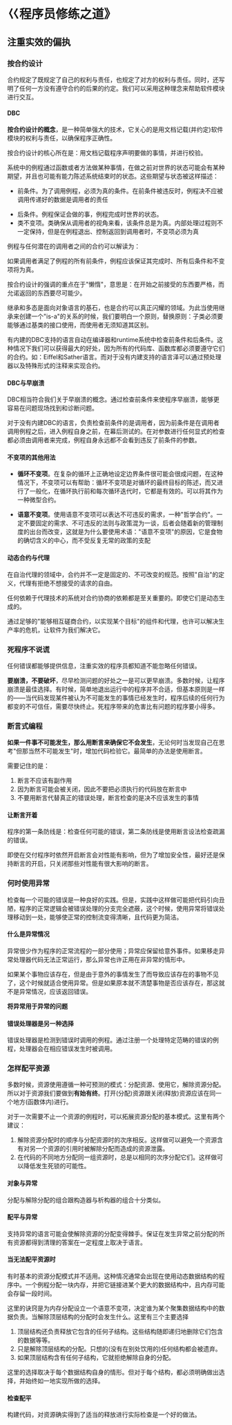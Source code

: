 # 巜程序员修练之道》

## 注重实效的偏执

### 按合约设计

合约规定了既规定了自己的权利与责任，也规定了对方的权利与责任。同时，还写明了任何一方没有遵守合约的后果的约定。我们可以采用这种理念来帮助软件模块进行交互。

#### DBC

**按合约设计的概念**，是一种简单强大的技术，它关心的是用文档记载(并约定)软件模块的权利与责任，以确保程序正确性。

按合约设计的核心所在是：用文档记载程序声明要做的事情，并进行校验。

系统中的例程通过函数或者方法做某种事情，在做之前对世界的状态可能会有某种期望，并且也可能有能力陈述系统结束时的状态。这些期望与状态被这样描述：
- 前条件。为了调用例程，必须为真的条件。在前条件被违反时，例程决不应被调用传递好的数据是调用者的责任
* 后条件。例程保证会做的事，例程完成时世界的状态。
* 类不变项。类确保从调用者的视角来看，该条件总是为真。内部处理过程则不一定保持，但是在例程退出、控制返回到调用者时，不变项必须为真

例程与任何潜在的调用者之间的合约可以解读为：

如果调用者满足了例程的所有前条件，例程应该保证其完成时、所有后条件和不变项将为真。

按合约设计的强调的重点在于"懒惰"，意思是：在开始之前接受的东西要严格，而允诺返回的东西要尽可能少。

继承和多态是面向对象语言的基石，也是合约可以真正闪耀的领域。为此当使用继承来创建一个"is-a"的关系的时候，我们要明白一个原则，替换原则：子类必须要能够通过基类的接口使用，而使用者无须知道其区别。

有内建的DBC支持的语言自动在编译器和runtime系统中检查前条件和后条件。这种情况下我们可以获得最大的好处，因为所有的代码库、函数库都必须要遵守它们的合约。如：Eiffel和Sather语言。而对于没有内建支持的语言泽可以通过预处理器以及特殊形式的注释来实现合约。

#### DBC与早崩溃

DBC相当符合我们关于早崩溃的概念。通过检查前条件来使程序早崩溃，能够更容易在问题现场找到和诊断问题。

对于没有内建DBC的语言，负责检查前条件的是调用者，因为前条件是在调用者调用例程之后，进入例程自身之前，在幕后测试的。在对参数进行任何显式的检查都必须由调用者来完成，例程自身永远都不会看到违反了前条件的参数。

#### 不变项的其他用法

- **循环不变项**。在复杂的循环上正确地设定边界条件很可能会很成问题，在这种情况下，不变项可以有帮助：循环不变项是对循环的最终目标的陈述，而又进行了一般化，在循环执行前和每次循环迭代时，它都是有效的。可以将其作为一种微型合约。
* **语意不变项**。使用语意不变项可以表达不可违反的需求，一种"哲学合约"。一定不要固定的需求、不可违反的法则与政策混为一谈，后者会随着新的管理制度的出台而改变，这就是为什么要使用术语："语意不变项"的原因，它是食物的确切含义的中心，而不受反复无常的政策的支配

#### 动态合约与代理
在自治代理的领域中，合约并不一定是固定的、不可改变的规范。按照"自治"的定义，代理有拒绝不想接受的请求的自由。

任何依赖于代理技术的系统对合约协商的依赖都是至关重要的。即使它们是动态生成的。

通过足够的"能够相互磋商合约，以实现某个目标"的组件和代理，也许可以解决生产率的危机，让软件为我们解决它。

### 死程序不说谎

任何错误都能够提供信息，注重实效的程序员都知道不能忽略任何错误。

**要崩溃，不要破坏**，尽早检测问题的好处之一是可以更早崩溃。多数时候，让程序崩溃是最佳选择。有时候，简单地退出运行中的程序并不合适，但基本原则是一样的——当代码发现某件被认为不可能发生的事情已经发生时，程序后续的任何行为都变的不可信任，需要尽快终止。死程序带来的危害比有问题的程序要小得多。

### 断言式编程

**如果一件事不可能发生，那么用断言来确保它不会发生**，无论何时当发现自己在思考"但那当然不可能发生"时，增加代码检验它。最简单的办法是使用断言。

需要记住的是：
1. 断言不应该有副作用
2. 因为断言可能会被关闭，因此不要把必须执行的代码放在断言中
3. 不要用断言代替真正的错误处理，断言检查的是决不应该发生的事情

#### 让断言开着

程序的第一条防线是：检查任何可能的错误，第二条防线是使用断言设法检查疏漏的错误。

即使在交付程序时依然开启断言会对性能有影响，但为了增加安全性，最好还是保持断言的开启，只关闭那些对性能有很大影响的断言。

### 何时使用异常

检查每一个可能的错误是一种良好的实践。但是，实践中这样做可能把代码引向丑陋，程序的正常逻辑会被错误处理的分支完全遮蔽，这个时候，使用异常将错误处理移动到一处，能够使正常的控制流变得清晰，且代码更为简洁。

#### 什么是异常情况

异常很少作为程序的正常流程的一部分使用；异常应保留给意外事件。如果移走异常处理器代码无法正常运行，那么异常也许正用在非异常的情形中。

如果某个事物应该存在，但是由于意外的事情发生了而导致应该存在的事物不见了，这个时候就适合使用异常。但是如果原本就不清楚事物是否应该存在，那这就不是异常情况，应该返回错误。

**将异常用于异常的问题**

#### 错误处理器是另一种选择

错误处理器是检测到错误时调用的例程。通过注册一个处理特定范畴的错误的例程，处理器会在相应错误发生时被调用。

### 怎样配平资源

多数时候，资源使用遵循一种可预测的模式：分配资源、使用它，解除资源分配。所以对于资源我们要做到**有始有终**。打开(分配)资源跟关闭(释放)资源应该在同一个地方(函数体内)进行。

对于一次需要不止一个资源的例程时，可以拓展资源分配的基本模式。这里有两个建议：

1. 解除资源分配时的顺序与分配资源时的次序相反。这样做可以避免一个资源含有对另一个资源的引用时被解除分配而造成的资源泄露。
2. 在代码的不同地方分配同一组资源时，总是以相同的次序分配它们。这样做可以降低发生死锁的可能性。

#### 对象与异常

分配与解除分配的组合跟构造器与析构器的组合十分类似。

#### 配平与异常

支持异常的语言可能会使解除资源的分配变得棘手。保证在发生异常之前分配的所有资源都得到清理的答案在一定程度上取决于语言。

#### 当无法配平资源时

有时基本的资源分配模式并不适用。这种情况通常会出现在使用动态数据结构的程序中。一个例程分配一块内存，并把它链接进某个更大的数据结构中，且内存可能会存留一段时间。

这里的诀窍是为内存分配设立一个语意不变项，决定谁为某个聚集数据结构中的数据负责。当解除顶层结构的分配时会发生什么。这里有三个主要选择

1. 顶层结构还负责释放它包含的任何子结构。这些结构随即递归地删除它们包含的数据等等。
2. 只是解除顶层结构的分配。只想的(没有在别处饮用的)任何结构都会被遗弃。
3. 如果顶层结构含有任何子结构，它就拒绝解除自身的分配。

这里的选择取决于每个数据结构自身的情形。但对于每个结构，都必须明确做出选择，并始终如一地实现所做的选择。

#### 检查配平

构建代码，对资源确实得到了适当的释放进行实际检查是一个好的做法。
 